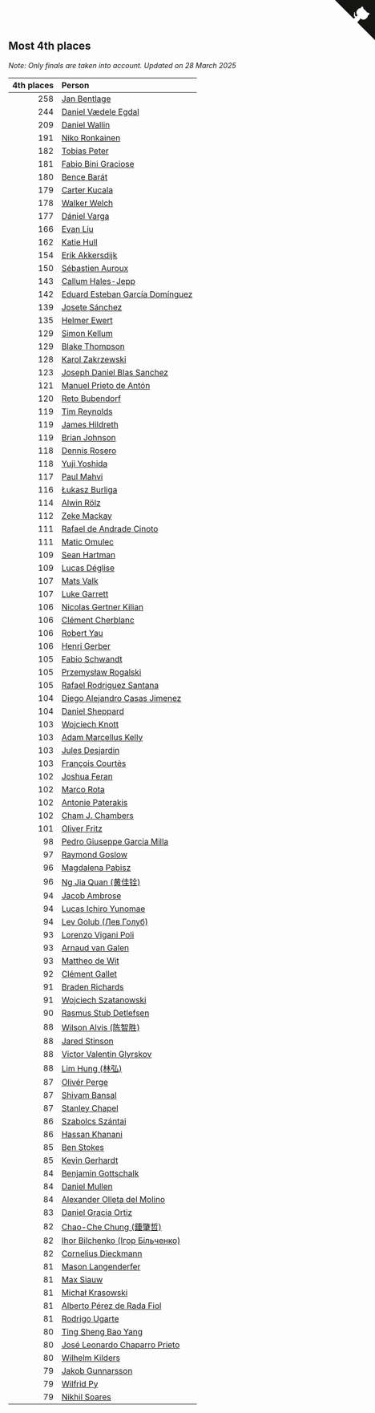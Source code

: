 ## Most 4th places

*Note: Only finals are taken into account.*
*Updated on 28 March 2025*

| 4th places | Person |
| ---: | :--- |
| 258 | [Jan Bentlage](https://www.worldcubeassociation.org/persons/2010BENT01) |
| 244 | [Daniel Vædele Egdal](https://www.worldcubeassociation.org/persons/2013EGDA01) |
| 209 | [Daniel Wallin](https://www.worldcubeassociation.org/persons/2013WALL03) |
| 191 | [Niko Ronkainen](https://www.worldcubeassociation.org/persons/2010RONK01) |
| 182 | [Tobias Peter](https://www.worldcubeassociation.org/persons/2014PETE03) |
| 181 | [Fabio Bini Graciose](https://www.worldcubeassociation.org/persons/2010GRAC02) |
| 180 | [Bence Barát](https://www.worldcubeassociation.org/persons/2008BARA01) |
| 179 | [Carter Kucala](https://www.worldcubeassociation.org/persons/2015KUCA01) |
| 178 | [Walker Welch](https://www.worldcubeassociation.org/persons/2011WELC01) |
| 177 | [Dániel Varga](https://www.worldcubeassociation.org/persons/2008VARG01) |
| 166 | [Evan Liu](https://www.worldcubeassociation.org/persons/2009LIUE01) |
| 162 | [Katie Hull](https://www.worldcubeassociation.org/persons/2010HULL01) |
| 154 | [Erik Akkersdijk](https://www.worldcubeassociation.org/persons/2005AKKE01) |
| 150 | [Sébastien Auroux](https://www.worldcubeassociation.org/persons/2008AURO01) |
| 143 | [Callum Hales-Jepp](https://www.worldcubeassociation.org/persons/2012HALE01) |
| 142 | [Eduard Esteban García Domínguez](https://www.worldcubeassociation.org/persons/2011EDUA01) |
| 139 | [Josete Sánchez](https://www.worldcubeassociation.org/persons/2015SANC18) |
| 135 | [Helmer Ewert](https://www.worldcubeassociation.org/persons/2015EWER01) |
| 129 | [Simon Kellum](https://www.worldcubeassociation.org/persons/2016KELL12) |
| 129 | [Blake Thompson](https://www.worldcubeassociation.org/persons/2010THOM03) |
| 128 | [Karol Zakrzewski](https://www.worldcubeassociation.org/persons/2014ZAKR01) |
| 123 | [Joseph Daniel Blas Sanchez](https://www.worldcubeassociation.org/persons/2016SANC08) |
| 121 | [Manuel Prieto de Antón](https://www.worldcubeassociation.org/persons/2015ANTO04) |
| 120 | [Reto Bubendorf](https://www.worldcubeassociation.org/persons/2012BUBE01) |
| 119 | [Tim Reynolds](https://www.worldcubeassociation.org/persons/2005REYN01) |
| 119 | [James Hildreth](https://www.worldcubeassociation.org/persons/2009HILD01) |
| 119 | [Brian Johnson](https://www.worldcubeassociation.org/persons/2013JOHN10) |
| 118 | [Dennis Rosero](https://www.worldcubeassociation.org/persons/2010ROSE03) |
| 118 | [Yuji Yoshida](https://www.worldcubeassociation.org/persons/2015YOSH01) |
| 117 | [Paul Mahvi](https://www.worldcubeassociation.org/persons/2012MAHV01) |
| 116 | [Łukasz Burliga](https://www.worldcubeassociation.org/persons/2013BURL01) |
| 114 | [Alwin Rölz](https://www.worldcubeassociation.org/persons/2016ROLZ01) |
| 112 | [Zeke Mackay](https://www.worldcubeassociation.org/persons/2015MACK06) |
| 111 | [Rafael de Andrade Cinoto](https://www.worldcubeassociation.org/persons/2007CINO01) |
| 111 | [Matic Omulec](https://www.worldcubeassociation.org/persons/2010OMUL02) |
| 109 | [Sean Hartman](https://www.worldcubeassociation.org/persons/2016HART02) |
| 109 | [Lucas Déglise](https://www.worldcubeassociation.org/persons/2015DEGL01) |
| 107 | [Mats Valk](https://www.worldcubeassociation.org/persons/2007VALK01) |
| 107 | [Luke Garrett](https://www.worldcubeassociation.org/persons/2017GARR05) |
| 106 | [Nicolas Gertner Kilian](https://www.worldcubeassociation.org/persons/2013GERT01) |
| 106 | [Clément Cherblanc](https://www.worldcubeassociation.org/persons/2014CHER05) |
| 106 | [Robert Yau](https://www.worldcubeassociation.org/persons/2009YAUR01) |
| 106 | [Henri Gerber](https://www.worldcubeassociation.org/persons/2014GERB01) |
| 105 | [Fabio Schwandt](https://www.worldcubeassociation.org/persons/2014SCHW02) |
| 105 | [Przemysław Rogalski](https://www.worldcubeassociation.org/persons/2013ROGA02) |
| 105 | [Rafael Rodriguez Santana](https://www.worldcubeassociation.org/persons/2012SANT12) |
| 104 | [Diego Alejandro Casas Jimenez](https://www.worldcubeassociation.org/persons/2014JIME05) |
| 104 | [Daniel Sheppard](https://www.worldcubeassociation.org/persons/2009SHEP01) |
| 103 | [Wojciech Knott](https://www.worldcubeassociation.org/persons/2011KNOT01) |
| 103 | [Adam Marcellus Kelly](https://www.worldcubeassociation.org/persons/2016KELL10) |
| 103 | [Jules Desjardin](https://www.worldcubeassociation.org/persons/2010DESJ01) |
| 103 | [François Courtès](https://www.worldcubeassociation.org/persons/2008COUR01) |
| 102 | [Joshua Feran](https://www.worldcubeassociation.org/persons/2011FERA01) |
| 102 | [Marco Rota](https://www.worldcubeassociation.org/persons/2009ROTA01) |
| 102 | [Antonie Paterakis](https://www.worldcubeassociation.org/persons/2012PATE01) |
| 102 | [Cham J. Chambers](https://www.worldcubeassociation.org/persons/2017CHAM09) |
| 101 | [Oliver Fritz](https://www.worldcubeassociation.org/persons/2014FRIT02) |
| 98 | [Pedro Giuseppe Garcia Milla](https://www.worldcubeassociation.org/persons/2016MILL07) |
| 97 | [Raymond Goslow](https://www.worldcubeassociation.org/persons/2014GOSL01) |
| 96 | [Magdalena Pabisz](https://www.worldcubeassociation.org/persons/2017PABI01) |
| 96 | [Ng Jia Quan (黄佳铨)](https://www.worldcubeassociation.org/persons/2015QUAN03) |
| 94 | [Jacob Ambrose](https://www.worldcubeassociation.org/persons/2010AMBR01) |
| 94 | [Lucas Ichiro Yunomae](https://www.worldcubeassociation.org/persons/2014YUNO01) |
| 94 | [Lev Golub (Лев Голуб)](https://www.worldcubeassociation.org/persons/2014HOLU01) |
| 93 | [Lorenzo Vigani Poli](https://www.worldcubeassociation.org/persons/2007POLI01) |
| 93 | [Arnaud van Galen](https://www.worldcubeassociation.org/persons/2006GALE01) |
| 93 | [Mattheo de Wit](https://www.worldcubeassociation.org/persons/2015WITM01) |
| 92 | [Clément Gallet](https://www.worldcubeassociation.org/persons/2004GALL02) |
| 91 | [Braden Richards](https://www.worldcubeassociation.org/persons/2017RICH02) |
| 91 | [Wojciech Szatanowski](https://www.worldcubeassociation.org/persons/2011SZAT01) |
| 90 | [Rasmus Stub Detlefsen](https://www.worldcubeassociation.org/persons/2014DETL01) |
| 88 | [Wilson Alvis (陈智胜)](https://www.worldcubeassociation.org/persons/2011ALVI01) |
| 88 | [Jared Stinson](https://www.worldcubeassociation.org/persons/2014STIN01) |
| 88 | [Victor Valentin Glyrskov](https://www.worldcubeassociation.org/persons/2014GLYR01) |
| 88 | [Lim Hung (林弘)](https://www.worldcubeassociation.org/persons/2016HUNG08) |
| 87 | [Olivér Perge](https://www.worldcubeassociation.org/persons/2007PERG01) |
| 87 | [Shivam Bansal](https://www.worldcubeassociation.org/persons/2011BANS02) |
| 87 | [Stanley Chapel](https://www.worldcubeassociation.org/persons/2016CHAP04) |
| 86 | [Szabolcs Szántai](https://www.worldcubeassociation.org/persons/2016SZAN01) |
| 86 | [Hassan Khanani](https://www.worldcubeassociation.org/persons/2018KHAN26) |
| 85 | [Ben Stokes](https://www.worldcubeassociation.org/persons/2018STOK01) |
| 85 | [Kevin Gerhardt](https://www.worldcubeassociation.org/persons/2013GERH01) |
| 84 | [Benjamin Gottschalk](https://www.worldcubeassociation.org/persons/2016GOTT01) |
| 84 | [Daniel Mullen](https://www.worldcubeassociation.org/persons/2016MULL04) |
| 84 | [Alexander Olleta del Molino](https://www.worldcubeassociation.org/persons/2008OLLE01) |
| 83 | [Daniel Gracia Ortiz](https://www.worldcubeassociation.org/persons/2009ORTI01) |
| 82 | [Chao-Che Chung (鍾肇哲)](https://www.worldcubeassociation.org/persons/2012CHON03) |
| 82 | [Ihor Bilchenko (Ігор Більченко)](https://www.worldcubeassociation.org/persons/2011BILC01) |
| 82 | [Cornelius Dieckmann](https://www.worldcubeassociation.org/persons/2009DIEC01) |
| 81 | [Mason Langenderfer](https://www.worldcubeassociation.org/persons/2013LANG03) |
| 81 | [Max Siauw](https://www.worldcubeassociation.org/persons/2017SIAU02) |
| 81 | [Michał Krasowski](https://www.worldcubeassociation.org/persons/2013KRAS02) |
| 81 | [Alberto Pérez de Rada Fiol](https://www.worldcubeassociation.org/persons/2011FIOL01) |
| 81 | [Rodrigo Ugarte](https://www.worldcubeassociation.org/persons/2015UGAR01) |
| 80 | [Ting Sheng Bao Yang](https://www.worldcubeassociation.org/persons/2008BAOY01) |
| 80 | [José Leonardo Chaparro Prieto](https://www.worldcubeassociation.org/persons/2011CHAP01) |
| 80 | [Wilhelm Kilders](https://www.worldcubeassociation.org/persons/2010KILD02) |
| 79 | [Jakob Gunnarsson](https://www.worldcubeassociation.org/persons/2015GUNN01) |
| 79 | [Wilfrid Py](https://www.worldcubeassociation.org/persons/2016PYWI01) |
| 79 | [Nikhil Soares](https://www.worldcubeassociation.org/persons/2015SOAR01) |


<a href="https://github.com/jonatanklosko/wca_statistics" class="github-corner" aria-label="View source on Github"><svg width="80" height="80" viewBox="0 0 250 250" style="fill:#151513; color:#fff; position: absolute; top: 0; border: 0; right: 0;" aria-hidden="true"><path d="M0,0 L115,115 L130,115 L142,142 L250,250 L250,0 Z"></path><path d="M128.3,109.0 C113.8,99.7 119.0,89.6 119.0,89.6 C122.0,82.7 120.5,78.6 120.5,78.6 C119.2,72.0 123.4,76.3 123.4,76.3 C127.3,80.9 125.5,87.3 125.5,87.3 C122.9,97.6 130.6,101.9 134.4,103.2" fill="currentColor" style="transform-origin: 130px 106px;" class="octo-arm"></path><path d="M115.0,115.0 C114.9,115.1 118.7,116.5 119.8,115.4 L133.7,101.6 C136.9,99.2 139.9,98.4 142.2,98.6 C133.8,88.0 127.5,74.4 143.8,58.0 C148.5,53.4 154.0,51.2 159.7,51.0 C160.3,49.4 163.2,43.6 171.4,40.1 C171.4,40.1 176.1,42.5 178.8,56.2 C183.1,58.6 187.2,61.8 190.9,65.4 C194.5,69.0 197.7,73.2 200.1,77.6 C213.8,80.2 216.3,84.9 216.3,84.9 C212.7,93.1 206.9,96.0 205.4,96.6 C205.1,102.4 203.0,107.8 198.3,112.5 C181.9,128.9 168.3,122.5 157.7,114.1 C157.9,116.9 156.7,120.9 152.7,124.9 L141.0,136.5 C139.8,137.7 141.6,141.9 141.8,141.8 Z" fill="currentColor" class="octo-body"></path></svg></a><style>.github-corner:hover .octo-arm{animation:octocat-wave 560ms ease-in-out}@keyframes octocat-wave{0%,100%{transform:rotate(0)}20%,60%{transform:rotate(-25deg)}40%,80%{transform:rotate(10deg)}}@media (max-width:500px){.github-corner:hover .octo-arm{animation:none}.github-corner .octo-arm{animation:octocat-wave 560ms ease-in-out}}</style>
